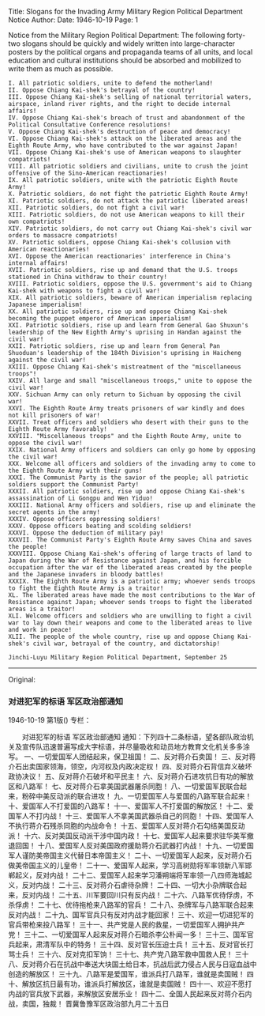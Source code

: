 Title: Slogans for the Invading Army Military Region Political Department Notice
Author:
Date: 1946-10-19
Page: 1

Notice from the Military Region Political Department: The following forty-two slogans should be quickly and widely written into large-character posters by the political organs and propaganda teams of all units, and local education and cultural institutions should be absorbed and mobilized to write them as much as possible.

	I. All patriotic soldiers, unite to defend the motherland!
	II. Oppose Chiang Kai-shek's betrayal of the country!
	III. Oppose Chiang Kai-shek's selling of national territorial waters, airspace, inland river rights, and the right to decide internal affairs!
	IV. Oppose Chiang Kai-shek's breach of trust and abandonment of the Political Consultative Conference resolutions!
	V. Oppose Chiang Kai-shek's destruction of peace and democracy!
	VI. Oppose Chiang Kai-shek's attack on the liberated areas and the Eighth Route Army, who have contributed to the war against Japan!
	VII. Oppose Chiang Kai-shek's use of American weapons to slaughter compatriots!
	VIII. All patriotic soldiers and civilians, unite to crush the joint offensive of the Sino-American reactionaries!
	IX. All patriotic soldiers, unite with the patriotic Eighth Route Army!
	X. Patriotic soldiers, do not fight the patriotic Eighth Route Army!
	XI. Patriotic soldiers, do not attack the patriotic liberated areas!
	XII. Patriotic soldiers, do not fight a civil war!
	XIII. Patriotic soldiers, do not use American weapons to kill their own compatriots!
	XIV. Patriotic soldiers, do not carry out Chiang Kai-shek's civil war orders to massacre compatriots!
	XV. Patriotic soldiers, oppose Chiang Kai-shek's collusion with American reactionaries!
	XVI. Oppose the American reactionaries' interference in China's internal affairs!
	XVII. Patriotic soldiers, rise up and demand that the U.S. troops stationed in China withdraw to their country!
	XVIII. Patriotic soldiers, oppose the U.S. government's aid to Chiang Kai-shek with weapons to fight a civil war!
	XIX. All patriotic soldiers, beware of American imperialism replacing Japanese imperialism!
	XX. All patriotic soldiers, rise up and oppose Chiang Kai-shek becoming the puppet emperor of American imperialism!
	XXI. Patriotic soldiers, rise up and learn from General Gao Shuxun's leadership of the New Eighth Army's uprising in Handan against the civil war!
	XXII. Patriotic soldiers, rise up and learn from General Pan Shuoduan's leadership of the 184th Division's uprising in Haicheng against the civil war!
	XXIII. Oppose Chiang Kai-shek's mistreatment of the "miscellaneous troops"!
	XXIV. All large and small "miscellaneous troops," unite to oppose the civil war!
	XXV. Sichuan Army can only return to Sichuan by opposing the civil war!
	XXVI. The Eighth Route Army treats prisoners of war kindly and does not kill prisoners of war!
	XXVII. Treat officers and soldiers who desert with their guns to the Eighth Route Army favorably!
	XXVIII. "Miscellaneous troops" and the Eighth Route Army, unite to oppose the civil war!
	XXIX. National Army officers and soldiers can only go home by opposing the civil war!
	XXX. Welcome all officers and soldiers of the invading army to come to the Eighth Route Army with their guns!
	XXXI. The Communist Party is the savior of the people; all patriotic soldiers support the Communist Party!
	XXXII. All patriotic soldiers, rise up and oppose Chiang Kai-shek's assassination of Li Gongpu and Wen Yiduo!
	XXXIII. National Army officers and soldiers, rise up and eliminate the secret agents in the army!
	XXXIV. Oppose officers oppressing soldiers!
	XXXV. Oppose officers beating and scolding soldiers!
	XXXVI. Oppose the deduction of military pay!
	XXXVII. The Communist Party's Eighth Route Army saves China and saves the people!
	XXXVIII. Oppose Chiang Kai-shek's offering of large tracts of land to Japan during the War of Resistance against Japan, and his forcible occupation after the war of the liberated areas created by the people and the Japanese invaders in bloody battles!
	XXXIX. The Eighth Route Army is a patriotic army; whoever sends troops to fight the Eighth Route Army is a traitor!
	XL. The liberated areas have made the most contributions to the War of Resistance against Japan; whoever sends troops to fight the liberated areas is a traitor!
	XLI. Welcome officers and soldiers who are unwilling to fight a civil war to lay down their weapons and come to the liberated areas to live and work in peace!
	XLII. The people of the whole country, rise up and oppose Chiang Kai-shek's civil war, betrayal of the country, and dictatorship!

	Jinchi-Luyu Military Region Political Department, September 25



<hr /> 

Original: 


### 对进犯军的标语  军区政治部通知

1946-10-19
第1版()
专栏：

　　对进犯军的标语
    军区政治部通知
    通知：下列四十二条标语，望各部队政治机关及宣传队迅速普遍写成大字标语，并尽量吸收和动员地方教育文化机关多多涂写。
    一、一切爱国军人团结起来，保卫祖国！
    二、反对蒋介石卖国！
    三、反对蒋介石出卖国家领海，领空，内河权及内政决定权！
    四、反对蒋介石背信弃义破坏政协决议！
    五、反对蒋介石破坏和平民主！
    六、反对蒋介石进攻抗日有功的解放区和八路军！
    七、反对蒋介石拿美国武器屠杀同胞！
    八、一切爱国军民联合起来，粉碎中美反动派的联合进攻！
    九、一切爱国军人与爱国的八路军联合起来！
    十、爱国军人不打爱国的八路军！
    十一、爱国军人不打爱国的解放区！
    十二、爱国军人不打内战！
    十三、爱国军人不拿美国武器杀自己的同胞！
    十四、爱国军人不执行蒋介石残杀同胞的内战命令！
    十五、爱国军人反对蒋介石勾结美国反动派！
    十六、反对美国反动派干涉中国内政！
    十七、爱国军人起来要求驻华美军撤退回国！
    十八、爱国军人反对美国政府援助蒋介石武器打内战！
    十九、一切爱国军人谨防美帝国主义代替日本帝国主义！
    二十、一切爱国军人起来，反对蒋介石做美帝国主义的儿皇帝！
    二十一、爱国军人起来，学习高树勋将军率领新八军邯郸起义，反对内战！
    二十二、爱国军人起来学习潘朔端将军率领一八四师海城起义，反对内战！
    二十三、反对蒋介石虐待杂牌！
    二十四、一切大小杂牌联合起来，反对内战！
    二十五、川军要回川只有反内战！
    二十六、八路军优待俘虏，不杀俘虏！
    二十七、优待拖枪来八路军的官兵！
    二十八、杂牌军与八路军联合起来反对内战！
    二十九、国军官兵只有反对内战才能回家！
    三十、欢迎一切进犯军的官兵带枪来投八路军！
    三十一、共产党是人民的救星，一切爱国军人拥护共产党！
    三十二、一切爱国军人起来反对蒋介石暗杀李公朴闻一多！
    三十三、国军官兵起来，肃清军队中的特务！
    三十四、反对官长压迫士兵！
    三十五、反对官长打骂士兵！
    三十六、反对克扣军饷！
    三十七、共产党八路军救中国救人民！
    三十八、反对蒋介石在抗战中奉送大块国土给日本，抗战后武力侵占人民与日寇血战中创造的解放区！
    三十九、八路军是爱国军，谁派兵打八路军，谁就是卖国贼！
    四十、解放区抗日最有功，谁派兵打解放区，谁就是卖国贼！
    四十一、欢迎不愿打内战的官兵放下武器，来解放区安居乐业！
    四十二、全国人民起来反对蒋介石内战，卖国，独裁！
    晋冀鲁豫军区政治部九月二十五日
